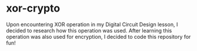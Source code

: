 # xor-crypto
Upon encountering XOR operation in my Digital Circuit Design lesson, I decided to research how this operation was used. 
After learning this operation was also used for encryption, I decided to code this repository for fun!

